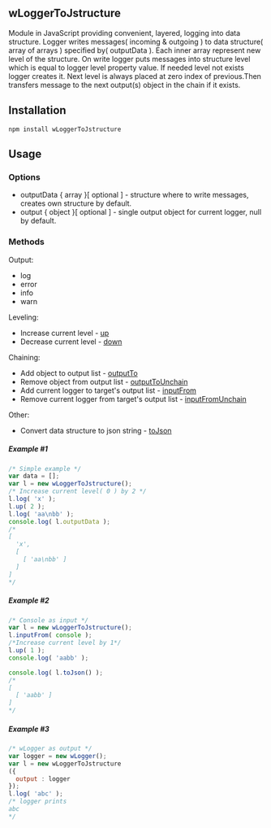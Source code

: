 
## wLoggerToJstructure
Module in JavaScript providing convenient, layered, logging into data structure.
Logger writes messages( incoming & outgoing ) to data structure( array of arrays ) specified by( outputData ).
Each inner array represent new level of the structure. On write logger puts messages into structure level which is equal to logger level property value.
If needed level not exists logger creates it. Next level is always placed at zero index of previous.Then transfers message to the next output(s) object in the chain if it exists.


## Installation
```terminal
npm install wLoggerToJstructure
```
## Usage
### Options
* outputData { array }[ optional ] - structure where to write messages, creates own structure by default.
* output { object }[ optional ] - single output object for current logger, null by default.

### Methods
Output:
* log
* error
* info
* warn

Leveling:
*  Increase current level - [up](https://rawgit.com/Wandalen/wLogger/master/doc/reference/wPrinterBase.html#.up)
*  Decrease current level - [down](https://rawgit.com/Wandalen/wLogger/master/doc/reference/wPrinterBase.html#.down)

Chaining:
*  Add object to output list - [outputTo](https://rawgit.com/Wandalen/wLogger/master/doc/reference/wPrinterBase.html#.outputTo)
*  Remove object from output list - [outputToUnchain](https://rawgit.com/Wandalen/wLogger/master/doc/reference/wPrinterBase.html#.outputToUnchain)
*  Add current logger to target's output list - [inputFrom](https://rawgit.com/Wandalen/wLogger/master/doc/reference/wPrinterBase.html#.inputFrom)
*  Remove current logger from target's output list - [inputFromUnchain](https://rawgit.com/Wandalen/wLogger/master/doc/reference/wPrinterBase.html#.inputFromUnchain)

Other:
* Convert data structure to json string - [toJson](https://rawgit.com/Wandalen/wLoggerToJstructure/master/doc/reference/wLoggerToJstructure.html#.toJson)

##### Example #1
```javascript
/* Simple example */
var data = [];
var l = new wLoggerToJstructure();
/* Increase current level( 0 ) by 2 */
l.log( 'x' );
l.up( 2 );
l.log( 'aa\nbb' );
console.log( l.outputData );
/*
[
  'x',
  [
    [ 'aa\nbb' ]  
  ]
]
*/
```
##### Example #2
```javascript
/* Console as input */
var l = new wLoggerToJstructure();
l.inputFrom( console );
/*Increase current level by 1*/
l.up( 1 );
console.log( 'aabb' );

console.log( l.toJson() );
/*
[
  [ 'aabb' ]
]
*/
```
##### Example #3
```javascript
/* wLogger as output */
var logger = new wLogger();
var l = new wLoggerToJstructure
({
  output : logger
});
l.log( 'abc' );
/* logger prints
abc
*/
```


